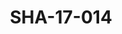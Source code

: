 ---
pid: SHA-17-014
title: SHA-17-014
language: en
original_label: 
rights: Sharhabil Ahmed
location_of_original: Sharhabil Ahmed
photographer_or_studio: Studio Jack Kuwait
scanned_from: photograph 12 by 16.8
_date: '1964'
location: Kuwait
description: Ahmed al Sharif al Habib commander of Sudanese troops stationed in Kuwait
  and Kuwaiti officials
additional_notes: 
permission_display: 'yes'
on_server: 'no'
on_website: 'no'
permalink: /photopages/en/SHA-17-014
layout: photo-page
---